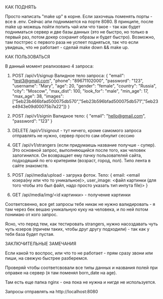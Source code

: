 КАК ПОДНЯТЬ

Просто написать "make up" в корне. Если захочешь поменять порты - все в .env. Сейчас апи поднимается на порте 8080. В принципе, после make up можешь пойти попить чай или что такое - так как будет подниматься сервер и две базы данных (это не быстро, но только в первый раз, потом докер сохранит образы и будет быстро). Возможно, там постгрес с первого раза не успеет подняться, так что если увидешь, что не работает - сделай make down && make up.


КАК ПОЛЬЗОВАТЬСЯ

В данный момент реализовано 4 запроса:

1. POST /api/v1/signup
Валидное тело запроса:
{
	"email": "test3@gmail.com",
	"phone": "89671102000",
	"password": "123",
	"username": "Mary",
	"age": 20,
	"gender": "female",
	"country": "Russia",
	"city": "Moscow",
	"max_dist": 100,
	"look_for": "male",
	"min_age": 17,
	"max_age": 38,
	"images":["5eb23b466bfad500075db570","5eb23b596bfad500075db571","5eb23e4943e09d00075b7a22"]}
}

2. POST /api/v1/signin
Валидное тело:
{
	"email": "hello@gmail.com",
	"password": "123"
}
3. DELETE /api/v1/signout - тут ничего, кроме самомого запроса отправлять не нужно, сервер просто сам обнулит сессию
4. GET /api/v1/strangers (если придумаешь название получше - супер). Это основной запрос, выполняющийся после того, как человек залогинился. Он возвращает ему пачку пользователей сайта, подходяший по его критериям (возраст, город, пол). Типо лента в сайте знакомств.

5. POST /api/media/upload - загрука фоток. Тело:
{
    email: <email юзера(ну или что то уникальное)>,
    user_image: <файл картинки (для того чтобы это был файл, надо просто указать тип инпута file)>
}

6. GET /api/media/img/<id картинки> - получение картинки

Соответсвенно, все get запросы тебе никак не нужно валидировать - я там через бек вешаю уникальную куку на человека, и по ней потом понимаю от кого запрос.

Ясно, что перед тем, как тестировать strangers, нужно насоздавать чуть чуть юзеров (причем таких, чтобы друг другу подходили) - так как у тебя база будет пустая.

ЗАКЛЮЧИТЕЛЬНЫЕ ЗАМЕЧАНИЯ

Если какой то воспрос, или что то не работает - прям сразу звони или пиши, на свежую быстрее разберемся.

Проверяй чтобы соответсвовали все типы данных и названия полей при оправке на сервер (я там поменял born_date на age).

Там есть еще папка nginx - она пока не нужна и нигде не используется.

Запросы отправлять на http://localhost:8080

